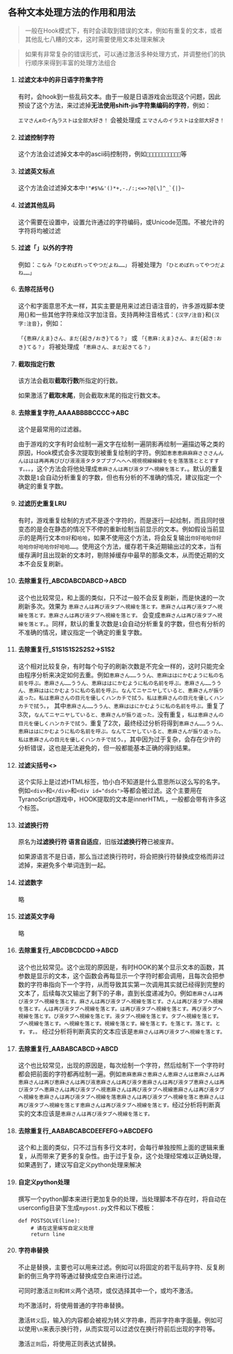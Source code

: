 ## 各种文本处理方法的作用和用法

>一般在Hook模式下，有时会读取到错误的文本，例如有重复的文本，或者其他乱七八糟的文本，这时需要使用文本处理来解决

>如果有非常复杂的错误形式，可以通过激活多种处理方式，并调整他们的执行顺序来得到丰富的处理方法组合

1. #### 过滤文本中的非日语字符集字符

    有时，会hook到一些乱码文本。由于一般是日语游戏会出现这个问题，因此预设了这个方法，来过滤掉**无法使用shift-jis字符集编码的字符**，例如：

    `エマさんԟのイԠラストは全部大好き！` 会被处理成 `エマさんのイラストは全部大好き！`

1. #### 过滤控制字符

    这个方法会过滤掉文本中的ascii码控制符，例如``等

1. #### 过滤英文标点

    这个方法会过滤掉文本中```!"#$%&'()*+,-./:;<=>?@[\]^_`{|}~```

1. #### 过滤其他乱码

    这个需要在设置中，设置允许通过的字符编码，或Unicode范围。不被允许的字符将均被过滤

1. #### 过滤「」以外的字符

    例如：`こなみ「ひとめぼれってやつだよね……」` 将被处理为 `「ひとめぼれってやつだよね……」`

1. #### 去除花括号{}

    这个和字面意思不太一样，其实主要是用来过滤日语注音的，许多游戏脚本使用{}和一些其他字符来给汉字加注音。支持两种注音格式：`{汉字/注音}`和`{汉字:注音}`，例如：

    `「{恵麻/えま}さん、まだ{起き/おき}てる？」` 或  `「{恵麻:えま}さん、まだ{起き:おき}てる？」` 将被处理成 `「恵麻さん、まだ起きてる？」`

1. #### 截取指定行数

    该方法会截取**截取行数**所指定的行数。

    如果激活了**截取末尾**，则会截取末尾的指定行数文本。

1. #### 去除重复字符_AAAABBBBCCCC->ABC

    这个是最常用的过滤器。

    由于游戏的文字有时会绘制一遍文字在绘制一遍阴影再绘制一遍描边等之类的原因，Hook模式会多次提取到被重复绘制的字符。例如`恵恵恵麻麻麻さささんんんははは再再再びびび液液液タタタブブブへへへ視視視線線線ををを落落落とととすすす。。。`，这个方法会将他处理成`恵麻さんは再び液タブへ視線を落とす。`。默认的重复次数是`1`会自动分析重复的字数，但也有分析的不准确的情况，建议指定一个确定的重复字数。

1. #### 过滤历史重复LRU

    有时，游戏重复绘制的方式不是逐个字符的，而是逐行一起绘制，而且同时很变态的是会在静态的情况下不停的重新绘制当前显示的文本。例如假设当前显示的是两行文本`你好`和`哈哈`，如果不使用这个方法，将会反复输出`你好哈哈你好哈哈你好哈哈你好哈哈……`。使用这个方法，缓存若干条近期输出过的文本，当有缓存满时且出现新的文本时，剔除掉缓存中最早的那条文本，从而使近期的文本不会反复刷新。

1. #### 去除重复行_ABCDABCDABCD->ABCD

    这个也比较常见，和上面的类似，只不过一般不会反复刷新，而是快速的一次刷新多次。效果为 `恵麻さんは再び液タブへ視線を落とす。恵麻さんは再び液タブへ視線を落とす。恵麻さんは再び液タブへ視線を落とす。` 会变成`恵麻さんは再び液タブへ視線を落とす。`。同样，默认的重复次数是`1`会自动分析重复的字数，但也有分析的不准确的情况，建议指定一个确定的重复字数。

1. #### 去除重复行_S1S1S1S2S2S2->S1S2

    这个相对比较复杂，有时每个句子的刷新次数是不完全一样的，这时只能完全由程序分析来决定如何去重。例如`恵麻さん……ううん、恵麻ははにかむように私の名前を呼ぶ。恵麻さん……ううん、恵麻ははにかむように私の名前を呼ぶ。恵麻さん……ううん、恵麻ははにかむように私の名前を呼ぶ。なんてニヤニヤしていると、恵麻さんが振り返った。私は恵麻さんの目元を優しくハンカチで拭う。私は恵麻さんの目元を優しくハンカチで拭う。`， 其中`恵麻さん……ううん、恵麻ははにかむように私の名前を呼ぶ。`重复了3次，`なんてニヤニヤしていると、恵麻さんが振り返った。`没有重复，`私は恵麻さんの目元を優しくハンカチで拭う。`重复了2次，最终经过分析将得到`恵麻さん……ううん、恵麻ははにかむように私の名前を呼ぶ。なんてニヤしていると、恵麻さんが振り返った。私は恵麻さんの目元を優しくハンカチで拭う。`，其中因为过于复杂，会存在少许的分析错误，这也是无法避免的，但一般都能基本正确的得到结果。

1. #### 过滤尖括号<>

    这个实际上是过滤HTML标签，怕小白不知道是什么意思所以这么写的名字。例如`<div>`和`</div>`和`<div id="dsds">`等都会被过滤。这个主要用在TyranoScript游戏中，HOOK提取的文本是innerHTML，一般都会带有许多这个标签。

1. #### 过滤换行符

    原名为**过滤换行符 语言自适应**，旧版**过滤换行符**已被废弃。

    如果源语言不是日语，那么当过滤换行符时，将会把换行符替换成空格而非过滤掉，来避免多个单词连到一起。

1. #### 过滤数字

    略

1. #### 过滤英文字母

    略

1. #### 去除重复行_ABCDBCDCDD->ABCD

    这个也比较常见。这个出现的原因是，有时HOOK的某个显示文本的函数，其参数是显示的文本，这个函数会再每显示一个字符时都会调用，且每次会把参数的字符串指向下一个字符，从而导致其实第一次调用其实就已经得到完整的文本了，后续每次又输出了剩下的子串，直到长度递减为0。例如`恵麻さんは再び液タブへ視線を落とす。麻さんは再び液タブへ視線を落とす。さんは再び液タブへ視線を落とす。んは再び液タブへ視線を落とす。は再び液タブへ視線を落とす。再び液タブへ視線を落とす。び液タブへ視線を落とす。液タブへ視線を落とす。タブへ視線を落とす。ブへ視線を落とす。へ視線を落とす。視線を落とす。線を落とす。を落とす。落とす。とす。す。。` 经过分析将判断真实的文本应该是`恵麻さんは再び液タブへ視線を落とす。`

1. #### 去除重复行_AABABCABCD->ABCD

    这个也比较常见，出现的原因是，每次绘制一个字符，然后绘制下一个字符时都会把前面的字符都再绘制一遍。例如`恵麻恵麻さ恵麻さん恵麻さんは恵麻さんは再恵麻さんは再び恵麻さんは再び液恵麻さんは再び液タ恵麻さんは再び液タブ恵麻さんは再び液タブへ恵麻さんは再び液タブへ視恵麻さんは再び液タブへ視線恵麻さんは再び液タブへ視線を恵麻さんは再び液タブへ視線を落恵麻さんは再び液タブへ視線を落と恵麻さんは再び液タブへ視線を落とす恵麻さんは再び液タブへ視線を落とす。`经过分析将判断真实的文本应该是`恵麻さんは再び液タブへ視線を落とす。`

1. #### 去除重复行_AABABCABCDEEFEFG->ABCDEFG

    这个和上面的类似，只不过当有多行文本时，会每行单独按照上面的逻辑来重复，从而带来了更多的复杂性。由于过于复杂，这个处理经常难以正确处理，如果遇到了，建议写自定义python处理来解决

1. #### 自定义python处理

    撰写一个python脚本来进行更加复杂的处理，当处理脚本不存在时，将自动在userconfig目录下生成`mypost.py`文件和以下模板：

    ```
    def POSTSOLVE(line):
        # 请在这里编写自定义处理
        return line
    ```

1. #### 字符串替换

    不止是替换，主要也可以用来过滤。例如可以将固定的若干乱码字符、反复刷新的倒三角字符等通过替换成空白来进行过滤。

    可同时激活`正则`和`转义`两个选项，或仅选择其中一个，或均不激活。

    均不激活时，将使用普通的字符串替换。

    激活`转义`后，输入的内容都会被视为转义字符串，而非字符串字面量。例如可以使用`\n`来表示换行符，从而实现可以过滤仅在换行符前后出现的字符等。

    激活`正则`后，将使用正则表达式替换。

